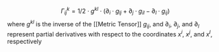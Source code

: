
$$Γ^k_{ij} = 1/2 \cdot g^{kl} \cdot (∂_i \cdot g_{lj} + ∂_j \cdot g_{il} - ∂_l \cdot g_{ij})$$
where
	$g^{kl}$ is the inverse of the [[Metric Tensor]]
	$g_{ij}$, and $∂_i$, $∂_j$, and $∂_l$ represent partial derivatives with respect to the coordinates $x^i$, $x^j$, and $x^l$, respectively
